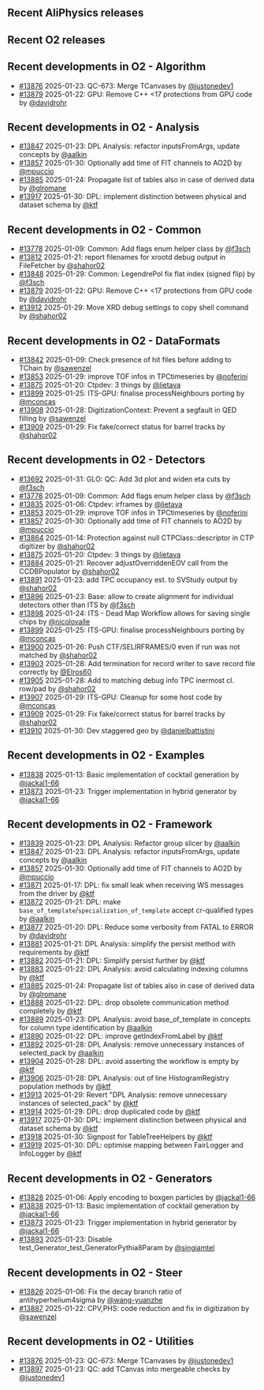 ## Recent AliPhysics releases
## Recent O2 releases
## Recent developments in O2 - Algorithm
- [\#13876](https://github.com/AliceO2Group/AliceO2/pull/13876) 2025-01-23: QC-673: Merge TCanvases by [@justonedev1](https://github.com/justonedev1)
- [\#13879](https://github.com/AliceO2Group/AliceO2/pull/13879) 2025-01-22: GPU: Remove C++ <17 protections from GPU code by [@davidrohr](https://github.com/davidrohr)
## Recent developments in O2 - Analysis
- [\#13847](https://github.com/AliceO2Group/AliceO2/pull/13847) 2025-01-23: DPL Analysis: refactor inputsFromArgs, update concepts by [@aalkin](https://github.com/aalkin)
- [\#13857](https://github.com/AliceO2Group/AliceO2/pull/13857) 2025-01-30: Optionally add time of FIT channels to AO2D by [@mpuccio](https://github.com/mpuccio)
- [\#13885](https://github.com/AliceO2Group/AliceO2/pull/13885) 2025-01-24: Propagate list of tables also in case of derived data by [@glromane](https://github.com/glromane)
- [\#13917](https://github.com/AliceO2Group/AliceO2/pull/13917) 2025-01-30: DPL: implement distinction between physical and dataset schema by [@ktf](https://github.com/ktf)
## Recent developments in O2 - Common
- [\#13778](https://github.com/AliceO2Group/AliceO2/pull/13778) 2025-01-09: Common: Add flags enum helper class by [@f3sch](https://github.com/f3sch)
- [\#13812](https://github.com/AliceO2Group/AliceO2/pull/13812) 2025-01-21: report filenames for xrootd debug output in FileFetcher by [@shahor02](https://github.com/shahor02)
- [\#13848](https://github.com/AliceO2Group/AliceO2/pull/13848) 2025-01-29: Common: LegendrePol fix flat index (signed flip) by [@f3sch](https://github.com/f3sch)
- [\#13879](https://github.com/AliceO2Group/AliceO2/pull/13879) 2025-01-22: GPU: Remove C++ <17 protections from GPU code by [@davidrohr](https://github.com/davidrohr)
- [\#13912](https://github.com/AliceO2Group/AliceO2/pull/13912) 2025-01-29: Move XRD debug settings to copy shell command by [@shahor02](https://github.com/shahor02)
## Recent developments in O2 - DataFormats
- [\#13842](https://github.com/AliceO2Group/AliceO2/pull/13842) 2025-01-09: Check presence of hit files before adding to TChain by [@sawenzel](https://github.com/sawenzel)
- [\#13853](https://github.com/AliceO2Group/AliceO2/pull/13853) 2025-01-29: improve TOF infos in TPCtimeseries by [@noferini](https://github.com/noferini)
- [\#13875](https://github.com/AliceO2Group/AliceO2/pull/13875) 2025-01-20: Ctpdev: 3 things by [@lietava](https://github.com/lietava)
- [\#13899](https://github.com/AliceO2Group/AliceO2/pull/13899) 2025-01-25: ITS-GPU: finalise processNeighbours porting by [@mconcas](https://github.com/mconcas)
- [\#13908](https://github.com/AliceO2Group/AliceO2/pull/13908) 2025-01-28: DigitizationContext: Prevent a segfault in QED filling by [@sawenzel](https://github.com/sawenzel)
- [\#13909](https://github.com/AliceO2Group/AliceO2/pull/13909) 2025-01-29: Fix fake/correct status for barrel tracks by [@shahor02](https://github.com/shahor02)
## Recent developments in O2 - Detectors
- [\#13692](https://github.com/AliceO2Group/AliceO2/pull/13692) 2025-01-31: GLO: QC: Add 3d plot and widen eta cuts by [@f3sch](https://github.com/f3sch)
- [\#13778](https://github.com/AliceO2Group/AliceO2/pull/13778) 2025-01-09: Common: Add flags enum helper class by [@f3sch](https://github.com/f3sch)
- [\#13835](https://github.com/AliceO2Group/AliceO2/pull/13835) 2025-01-06: Ctpdev: irframes by [@lietava](https://github.com/lietava)
- [\#13853](https://github.com/AliceO2Group/AliceO2/pull/13853) 2025-01-29: improve TOF infos in TPCtimeseries by [@noferini](https://github.com/noferini)
- [\#13857](https://github.com/AliceO2Group/AliceO2/pull/13857) 2025-01-30: Optionally add time of FIT channels to AO2D by [@mpuccio](https://github.com/mpuccio)
- [\#13864](https://github.com/AliceO2Group/AliceO2/pull/13864) 2025-01-14: Protection against null CTPClass::descriptor in CTP digitizer by [@shahor02](https://github.com/shahor02)
- [\#13875](https://github.com/AliceO2Group/AliceO2/pull/13875) 2025-01-20: Ctpdev: 3 things by [@lietava](https://github.com/lietava)
- [\#13884](https://github.com/AliceO2Group/AliceO2/pull/13884) 2025-01-21: Recover adjustOverriddenEOV call from the CCDBPopulator by [@shahor02](https://github.com/shahor02)
- [\#13891](https://github.com/AliceO2Group/AliceO2/pull/13891) 2025-01-23: add TPC occupancy est. to SVStudy output by [@shahor02](https://github.com/shahor02)
- [\#13896](https://github.com/AliceO2Group/AliceO2/pull/13896) 2025-01-23: Base: allow to create alignment for individual detectors other than ITS by [@f3sch](https://github.com/f3sch)
- [\#13898](https://github.com/AliceO2Group/AliceO2/pull/13898) 2025-01-24: ITS - Dead Map Workflow allows for saving single chips by [@nicolovalle](https://github.com/nicolovalle)
- [\#13899](https://github.com/AliceO2Group/AliceO2/pull/13899) 2025-01-25: ITS-GPU: finalise processNeighbours porting by [@mconcas](https://github.com/mconcas)
- [\#13900](https://github.com/AliceO2Group/AliceO2/pull/13900) 2025-01-26: Push CTF/SELIRFRAMES/0 even if run was not matched by [@shahor02](https://github.com/shahor02)
- [\#13903](https://github.com/AliceO2Group/AliceO2/pull/13903) 2025-01-28: Add termination for record writer to save record file correctly by [@Elros60](https://github.com/Elros60)
- [\#13905](https://github.com/AliceO2Group/AliceO2/pull/13905) 2025-01-28: Add to matching debug info TPC inermost cl. row/pad by [@shahor02](https://github.com/shahor02)
- [\#13907](https://github.com/AliceO2Group/AliceO2/pull/13907) 2025-01-29: ITS-GPU: Cleanup for some host code by [@mconcas](https://github.com/mconcas)
- [\#13909](https://github.com/AliceO2Group/AliceO2/pull/13909) 2025-01-29: Fix fake/correct status for barrel tracks by [@shahor02](https://github.com/shahor02)
- [\#13910](https://github.com/AliceO2Group/AliceO2/pull/13910) 2025-01-30: Dev staggered geo by [@danielbattistini](https://github.com/danielbattistini)
## Recent developments in O2 - Examples
- [\#13838](https://github.com/AliceO2Group/AliceO2/pull/13838) 2025-01-13: Basic implementation of cocktail generation by [@jackal1-66](https://github.com/jackal1-66)
- [\#13873](https://github.com/AliceO2Group/AliceO2/pull/13873) 2025-01-23: Trigger implementation in hybrid generator by [@jackal1-66](https://github.com/jackal1-66)
## Recent developments in O2 - Framework
- [\#13839](https://github.com/AliceO2Group/AliceO2/pull/13839) 2025-01-23: DPL Analysis: Refactor group slicer by [@aalkin](https://github.com/aalkin)
- [\#13847](https://github.com/AliceO2Group/AliceO2/pull/13847) 2025-01-23: DPL Analysis: refactor inputsFromArgs, update concepts by [@aalkin](https://github.com/aalkin)
- [\#13857](https://github.com/AliceO2Group/AliceO2/pull/13857) 2025-01-30: Optionally add time of FIT channels to AO2D by [@mpuccio](https://github.com/mpuccio)
- [\#13871](https://github.com/AliceO2Group/AliceO2/pull/13871) 2025-01-17: DPL: fix small leak when receiving WS messages from the driver by [@ktf](https://github.com/ktf)
- [\#13872](https://github.com/AliceO2Group/AliceO2/pull/13872) 2025-01-21: DPL: make `base_of_template`/`specialization_of_template` accept cr-qualified types by [@aalkin](https://github.com/aalkin)
- [\#13877](https://github.com/AliceO2Group/AliceO2/pull/13877) 2025-01-20: DPL: Reduce some verbosity from FATAL to ERROR by [@davidrohr](https://github.com/davidrohr)
- [\#13881](https://github.com/AliceO2Group/AliceO2/pull/13881) 2025-01-21: DPL Analysis: simplify the persist method with requirements by [@ktf](https://github.com/ktf)
- [\#13882](https://github.com/AliceO2Group/AliceO2/pull/13882) 2025-01-21: DPL: Simplify persist further by [@ktf](https://github.com/ktf)
- [\#13883](https://github.com/AliceO2Group/AliceO2/pull/13883) 2025-01-22: DPL Analysis: avoid calculating indexing columns by [@ktf](https://github.com/ktf)
- [\#13885](https://github.com/AliceO2Group/AliceO2/pull/13885) 2025-01-24: Propagate list of tables also in case of derived data by [@glromane](https://github.com/glromane)
- [\#13888](https://github.com/AliceO2Group/AliceO2/pull/13888) 2025-01-22: DPL: drop obsolete communication method completely by [@ktf](https://github.com/ktf)
- [\#13889](https://github.com/AliceO2Group/AliceO2/pull/13889) 2025-01-23: DPL Analysis: avoid base_of_template in concepts for column type identification by [@aalkin](https://github.com/aalkin)
- [\#13890](https://github.com/AliceO2Group/AliceO2/pull/13890) 2025-01-22: DPL: improve getIndexFromLabel by [@ktf](https://github.com/ktf)
- [\#13892](https://github.com/AliceO2Group/AliceO2/pull/13892) 2025-01-28: DPL Analysis: remove unnecessary instances of selected_pack by [@aalkin](https://github.com/aalkin)
- [\#13904](https://github.com/AliceO2Group/AliceO2/pull/13904) 2025-01-28: DPL: avoid asserting the workflow is empty by [@ktf](https://github.com/ktf)
- [\#13906](https://github.com/AliceO2Group/AliceO2/pull/13906) 2025-01-28: DPL Analysis: out of line HistogramRegistry population methods by [@ktf](https://github.com/ktf)
- [\#13913](https://github.com/AliceO2Group/AliceO2/pull/13913) 2025-01-29: Revert "DPL Analysis: remove unnecessary instances of selected_pack" by [@ktf](https://github.com/ktf)
- [\#13914](https://github.com/AliceO2Group/AliceO2/pull/13914) 2025-01-29: DPL: drop duplicated code by [@ktf](https://github.com/ktf)
- [\#13917](https://github.com/AliceO2Group/AliceO2/pull/13917) 2025-01-30: DPL: implement distinction between physical and dataset schema by [@ktf](https://github.com/ktf)
- [\#13918](https://github.com/AliceO2Group/AliceO2/pull/13918) 2025-01-30: Signpost for TableTreeHelpers by [@ktf](https://github.com/ktf)
- [\#13919](https://github.com/AliceO2Group/AliceO2/pull/13919) 2025-01-30: DPL: optimise mapping between FairLogger and InfoLogger by [@ktf](https://github.com/ktf)
## Recent developments in O2 - Generators
- [\#13828](https://github.com/AliceO2Group/AliceO2/pull/13828) 2025-01-06: Apply encoding to boxgen particles by [@jackal1-66](https://github.com/jackal1-66)
- [\#13838](https://github.com/AliceO2Group/AliceO2/pull/13838) 2025-01-13: Basic implementation of cocktail generation by [@jackal1-66](https://github.com/jackal1-66)
- [\#13873](https://github.com/AliceO2Group/AliceO2/pull/13873) 2025-01-23: Trigger implementation in hybrid generator by [@jackal1-66](https://github.com/jackal1-66)
- [\#13893](https://github.com/AliceO2Group/AliceO2/pull/13893) 2025-01-23: Disable test_Generator_test_GeneratorPythia8Param by [@singiamtel](https://github.com/singiamtel)
## Recent developments in O2 - Steer
- [\#13826](https://github.com/AliceO2Group/AliceO2/pull/13826) 2025-01-06: Fix the decay branch ratio of antihyperhelium4sigma by [@wang-yuanzhe](https://github.com/wang-yuanzhe)
- [\#13887](https://github.com/AliceO2Group/AliceO2/pull/13887) 2025-01-22: CPV,PHS: code reduction and fix in digitization by [@sawenzel](https://github.com/sawenzel)
## Recent developments in O2 - Utilities
- [\#13876](https://github.com/AliceO2Group/AliceO2/pull/13876) 2025-01-23: QC-673: Merge TCanvases by [@justonedev1](https://github.com/justonedev1)
- [\#13897](https://github.com/AliceO2Group/AliceO2/pull/13897) 2025-01-23: QC: add TCanvas into mergeable checks by [@justonedev1](https://github.com/justonedev1)
